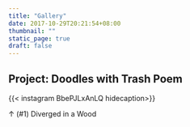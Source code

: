 ```yaml
---
title: "Gallery"
date: 2017-10-29T20:21:54+08:00
thumbnail: ""
static_page: true
draft: false
---
```

## Project: Doodles with Trash Poem

{{< instagram BbePJLxAnLQ hidecaption>}}

↑ (#1) Diverged in a Wood